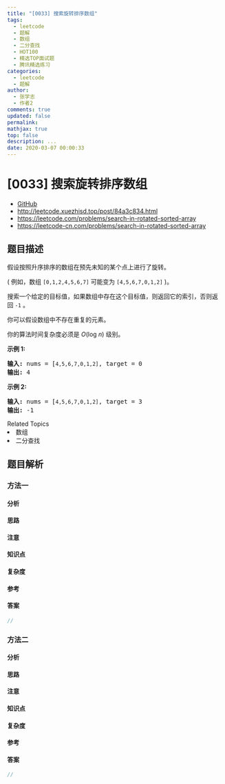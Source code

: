 ```yaml
---
title: "[0033] 搜索旋转排序数组"
tags:
  - leetcode
  - 题解
  - 数组
  - 二分查找
  - HOT100
  - 精选TOP面试题
  - 腾讯精选练习
categories:
  - leetcode
  - 题解
author:
  - 张学志
  - 作者2
comments: true
updated: false
permalink:
mathjax: true
top: false
description: ...
date: 2020-03-07 00:00:33
---
```



# [0033] 搜索旋转排序数组
* [GitHub](https://github.com/algoboy101/LeetCodeCrowdsource/tree/master/_posts/QA/%5B0033%5D%20%E6%90%9C%E7%B4%A2%E6%97%8B%E8%BD%AC%E6%8E%92%E5%BA%8F%E6%95%B0%E7%BB%84.md)
* http://leetcode.xuezhisd.top/post/84a3c834.html
* https://leetcode.com/problems/search-in-rotated-sorted-array
* https://leetcode-cn.com/problems/search-in-rotated-sorted-array


## 题目描述

<p>假设按照升序排序的数组在预先未知的某个点上进行了旋转。</p>

<p>( 例如，数组&nbsp;<code>[0,1,2,4,5,6,7]</code>&nbsp;可能变为&nbsp;<code>[4,5,6,7,0,1,2]</code>&nbsp;)。</p>

<p>搜索一个给定的目标值，如果数组中存在这个目标值，则返回它的索引，否则返回&nbsp;<code>-1</code>&nbsp;。</p>

<p>你可以假设数组中不存在重复的元素。</p>

<p>你的算法时间复杂度必须是&nbsp;<em>O</em>(log&nbsp;<em>n</em>) 级别。</p>

<p><strong>示例 1:</strong></p>

<pre><strong>输入:</strong> nums = [<code>4,5,6,7,0,1,2]</code>, target = 0
<strong>输出:</strong> 4
</pre>

<p><strong>示例&nbsp;2:</strong></p>

<pre><strong>输入:</strong> nums = [<code>4,5,6,7,0,1,2]</code>, target = 3
<strong>输出:</strong> -1</pre>
<div><div>Related Topics</div><div><li>数组</li><li>二分查找</li></div></div>


## 题目解析


### 方法一

#### 分析

#### 思路

#### 注意

#### 知识点

#### 复杂度

#### 参考

#### 答案

```cpp
//
```


### 方法二

#### 分析

#### 思路

#### 注意

#### 知识点

#### 复杂度

#### 参考

#### 答案

```cpp
//
```


